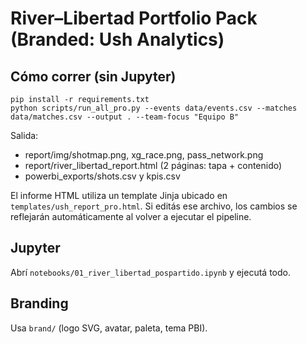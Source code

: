 # River–Libertad Portfolio Pack (Branded: Ush Analytics)

## Cómo correr (sin Jupyter)
```
pip install -r requirements.txt
python scripts/run_all_pro.py --events data/events.csv --matches data/matches.csv --output . --team-focus "Equipo B"
```
Salida:
- report/img/shotmap.png, xg_race.png, pass_network.png
- report/river_libertad_report.html (2 páginas: tapa + contenido)
- powerbi_exports/shots.csv y kpis.csv

El informe HTML utiliza un template Jinja ubicado en `templates/ush_report_pro.html`. Si editás ese archivo, los cambios se reflejarán automáticamente al volver a ejecutar el pipeline.

## Jupyter
Abrí `notebooks/01_river_libertad_pospartido.ipynb` y ejecutá todo.

## Branding
Usa `brand/` (logo SVG, avatar, paleta, tema PBI).
